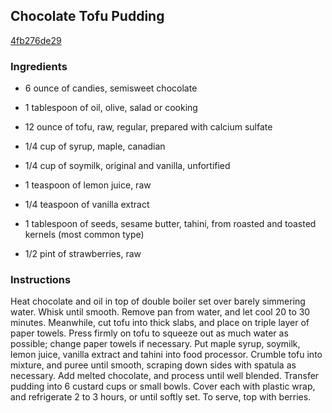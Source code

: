 ## Chocolate Tofu Pudding

[4fb276de29](http://www.vegetariantimes.com/recipe/chocolate-tofu-pudding/)

### Ingredients

 - 6 ounce of candies, semisweet chocolate

 - 1 tablespoon of oil, olive, salad or cooking

 - 12 ounce of tofu, raw, regular, prepared with calcium sulfate

 - 1/4 cup of syrup, maple, canadian

 - 1/4 cup of soymilk, original and vanilla, unfortified

 - 1 teaspoon of lemon juice, raw

 - 1/4 teaspoon of vanilla extract

 - 1 tablespoon of seeds, sesame butter, tahini, from roasted and toasted kernels (most common type)

 - 1/2 pint of strawberries, raw

### Instructions

Heat chocolate and oil in top of double boiler set over barely simmering water. Whisk until smooth. Remove pan from water, and let cool 20 to 30 minutes. Meanwhile, cut tofu into thick slabs, and place on triple layer of paper towels. Press firmly on tofu to squeeze out as much water as possible; change paper towels if necessary. Put maple syrup, soymilk, lemon juice, vanilla extract and tahini into food processor. Crumble tofu into mixture, and puree until smooth, scraping down sides with spatula as necessary. Add melted chocolate, and process until well blended. Transfer pudding into 6 custard cups or small bowls. Cover each with plastic wrap, and refrigerate 2 to 3 hours, or until softly set. To serve, top with berries.
